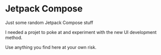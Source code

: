 # Jetpack Compose
Just some random Jetpack Compose stuff

I needed a projet to poke at and experiment with the new UI development method. 

Use anything you find here at your own risk.
